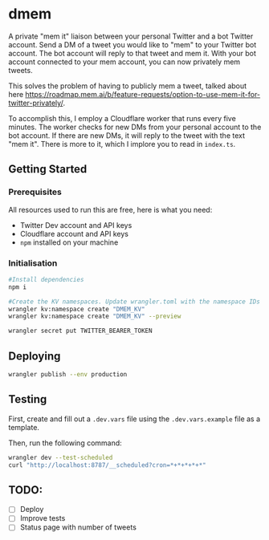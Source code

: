 # dmem
A private "mem it" liaison between your personal Twitter and a bot Twitter account. Send a DM of a tweet you would like 
to "mem" to your Twitter bot account. The bot account will reply to that tweet and mem it. With your bot account 
connected to your mem account, you can now privately mem tweets.

This solves the problem of having to publicly mem a tweet, talked about here https://roadmap.mem.ai/b/feature-requests/option-to-use-mem-it-for-twitter-privately/.

To accomplish this, I employ a Cloudflare worker that runs every five minutes. The worker checks for new DMs from your
personal account to the bot account. If there are new DMs, it will reply to the tweet with the text "mem it". There is
more to it, which I implore you to read in `index.ts`.

## Getting Started

### Prerequisites
All resources used to run this are free, here is what you need:
- Twitter Dev account and API keys
- Cloudflare account and API keys
- `npm` installed on your machine

### Initialisation
```bash
#Install dependencies
npm i

#Create the KV namespaces. Update wrangler.toml with the namespace IDs returned here
wrangler kv:namespace create "DMEM_KV"
wrangler kv:namespace create "DMEM_KV" --preview

wrangler secret put TWITTER_BEARER_TOKEN
```

## Deploying
```bash
wrangler publish --env production
```

## Testing
First, create and fill out a `.dev.vars` file using the `.dev.vars.example` file as a template.

Then, run the following command:
```bash
wrangler dev --test-scheduled
curl "http://localhost:8787/__scheduled?cron=*+*+*+*+*"
```

## TODO:
- [ ] Deploy
- [ ] Improve tests
- [ ] Status page with number of tweets
